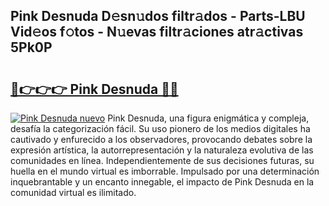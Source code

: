 ## Pink Desnuda D𝚎sn𝚞dos filtr𝚊dos - Parts-LBU Vid𝚎os f𝚘tos - N𝚞evas filtr𝚊ciones atr𝚊ctivas 5Pk0P

# <h2><a href="http://mb4uiya.tromn.icu/?c=Pink+Desnuda">🔗👉👉👉 Pink Desnuda 🔗🔗</a></h2>

[![Pink Desnuda nuevo](https://i.imgur.com/pEAQMta.gif)](http://mb4uiya.tromn.icu/?c=Pink+Desnuda)
Pink Desnuda, una figura enigmática y compleja, desafía la categorización fácil. Su uso pionero de los medios digitales ha cautivado y enfurecido a los observadores, provocando debates sobre la expresión artística, la autorrepresentación y la naturaleza evolutiva de las comunidades en línea. Independientemente de sus decisiones futuras, su huella en el mundo virtual es imborrable. Impulsado por una determinación inquebrantable y un encanto innegable, el impacto de Pink Desnuda en la comunidad virtual es ilimitado.
